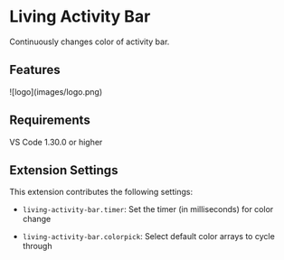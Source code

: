 
# Living Activity Bar

Continuously changes color of activity bar.

## Features

\!\[logo\]\(images/logo.png\)


## Requirements

VS Code 1.30.0 or higher
  
## Extension Settings

This extension contributes the following settings:


* `living-activity-bar.timer`: Set the timer (in milliseconds) for color change

* `living-activity-bar.colorpick`: Select default color arrays to cycle through

  
